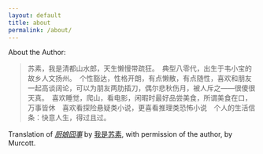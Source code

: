 ```yaml
---
layout: default
title: about
permalink: /about/
---
```

About the Author:  
  
   > 苏素，我是清都山水郎，天生懒慢带疏狂。　典型八零代，出生于韦小宝的故乡人文扬州。　个性豁达，性格开朗，有点懒散，有点随性，喜欢和朋友一起高谈阔论，可以为朋友两肋插刀，偶尔悲秋伤月，被人斥之——很傻很天真。　喜欢睡觉，爬山，看电影，闲暇时最好品尝美食，所谓美食在口，万事皆休　喜欢看探险悬疑类小说，更喜看推理类恐怖小说　个人的生活信条：快意人生，得过且过。  

Translation of [*厨娘囧事*](https://baike.baidu.com/item/%E5%8E%A8%E5%A8%98%E5%9B%A7%E4%BA%8B) by [我是苏素](http://blog.sina.com.cn/xuqiangda), with permission of the author, by Murcott.